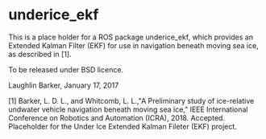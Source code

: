 # underice_ekf
This is a place holder for a ROS package underice_ekf, which provides an Extended Kalman Filter (EKF) for use in navigation beneath moving sea ice, as described in [1].

To be released under BSD licence.

Laughlin Barker, January 17, 2017

[1] Barker, L. D. L., and Whitcomb, L. L.,"A Preliminary study of ice-relative undwater vehicle navigation beneath moving sea ice," IEEE International Conference on Robotics and Automation (ICRA), 2018. Accepted.
Placeholder for the Under Ice Extended Kalman Fileter (EKF) project.
